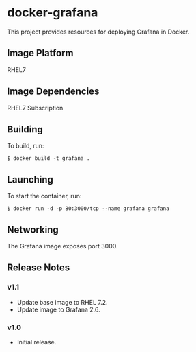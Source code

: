 # docker-grafana

This project provides resources for deploying Grafana in Docker.

## Image Platform

RHEL7

## Image Dependencies

RHEL7 Subscription

## Building

To build, run:

```shell
$ docker build -t grafana .
```

## Launching

To start the container, run:

```shell
$ docker run -d -p 80:3000/tcp --name grafana grafana
```

## Networking

The Grafana image exposes port 3000.

## Release Notes

### v1.1

- Update base image to RHEL 7.2.
- Update image to Grafana 2.6.

### v1.0

- Initial release.
